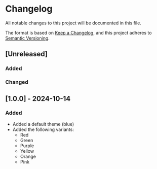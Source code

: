 # Changelog

All notable changes to this project will be documented in this file.

The format is based on [Keep a Changelog](https://keepachangelog.com/en/1.0.0/), and this project adheres to [Semantic Versioning](https://semver.org/spec/v2.0.0.html).

## [Unreleased]

### Added

### Changed

## [1.0.0] - 2024-10-14

### Added

- Added a default theme (blue)
- Added the following variants:
  - Red
  - Green
  - Purple
  - Yellow
  - Orange
  - Pink